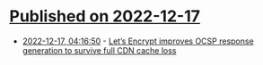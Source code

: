 # [Published on 2022-12-17](index.md)

* [2022-12-17, 04:16:50](https://lobste.rs/s/zyyir7/let_s_encrypt_improves_ocsp_response) - [Let’s Encrypt improves OCSP response generation to survive full CDN cache loss](https://letsencrypt.org/2022/12/15/ocspcaching.html)

